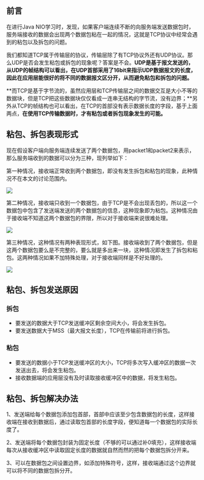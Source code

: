 ## 前言

在进行Java NIO学习时，发现，如果客户端连续不断的向服务端发送数据包时，服务端接收的数据会出现两个数据包粘在一起的情况，这就是TCP协议中经常会遇到的粘包以及拆包的问题。

我们都知道TCP属于传输层的协议，传输层除了有TCP协议外还有UDP协议。那么UDP是否会发生粘包或拆包的现象呢？答案是不会。**UDP是基于报文发送的，从UDP的帧结构可以看出，在UDP首部采用了16bit来指示UDP数据报文的长度，因此在应用层能很好的将不同的数据报文区分开，从而避免粘包和拆包的问题。**

**而TCP是基于字节流的，虽然应用层和TCP传输层之间的数据交互是大小不等的数据块，但是TCP把这些数据块仅仅看成一连串无结构的字节流，没有边界；**另外从TCP的帧结构也可以看出，在TCP的首部没有表示数据长度的字段，基于上面两点，**在使用TCP传输数据时，才有粘包或者拆包现象发生的可能。**

## 粘包、拆包表现形式

现在假设客户端向服务端连续发送了两个数据包，用packet1和packet2来表示，那么服务端收到的数据可以分为三种，现列举如下：

第一种情况，接收端正常收到两个数据包，即没有发生拆包和粘包的现象，此种情况不在本文的讨论范围内。

![](D:\Work\TyporaNotes\note\计算机网络\pict\粘包拆包1.png)

第二种情况，接收端只收到一个数据包，由于TCP是不会出现丢包的，所以这一个数据包中包含了发送端发送的两个数据包的信息，这种现象即为粘包。这种情况由于接收端不知道这两个数据包的界限，所以对于接收端来说很难处理。

![](D:\Work\TyporaNotes\note\计算机网络\pict\粘包拆包2.png)

第三种情况，这种情况有两种表现形式，如下图。接收端收到了两个数据包，但是这两个数据包要么是不完整的，要么就是多出来一块，这种情况即发生了拆包和粘包。这两种情况如果不加特殊处理，对于接收端同样是不好处理的。

![](D:\Work\TyporaNotes\note\计算机网络\pict\粘包拆包3.png)

## 粘包、拆包发送原因

### 拆包

* 要发送的数据大于TCP发送缓冲区剩余空间大小，将会发生拆包。
* 要发送数据大于MSS（最大报文长度），TCP在传输前将进行拆包。

### 粘包

* 要发送的数据小于TCP发送缓冲区的大小，TCP将多次写入缓冲区的数据一次发送出去，将会发生粘包。
* 接收数据端的应用层没有及时读取接收缓冲区中的数据，将发生粘包。

## 粘包、拆包解决办法

1、发送端给每个数据包添加包首部，首部中应该至少包含数据包的长度，这样接收端在接收到数据后，通过读取包首部的长度字段，便知道每一个数据包的实际长度了。

2、发送端将每个数据包封装为固定长度（不够的可以通过补0填充），这样接收端每次从接收缓冲区中读取固定长度的数据就自然而然的把每个数据包拆分开来。

3、可以在数据包之间设置边界，如添加特殊符号，这样，接收端通过这个边界就可以将不同的数据包拆分开。